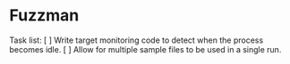 Fuzzman
=======

Task list:
[ ] Write target monitoring code to detect when the process becomes idle.
[ ] Allow for multiple sample files to be used in a single run.
